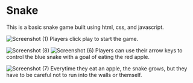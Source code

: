 # Snake
This is a basic snake game built using html, css, and javascript.

![Screenshot (1)](https://github.com/JulieB16/Snake/assets/106155126/a5cb188b-10b6-4ffc-9b74-dbbbc00845f4)
Players click play to start the game.

![Screenshot (8)](https://github.com/JulieB16/Snake/assets/106155126/3a33a700-bf27-4afd-834d-2cbbfeed4a0a)
![Screenshot (6)](https://github.com/JulieB16/Snake/assets/106155126/d3d588c5-4f00-4912-a908-38467617f8e6)
 Players can use their arrow keys to control the blue snake with a goal of eating the red apple.

![Screenshot (7)](https://github.com/JulieB16/Snake/assets/106155126/80d3e502-07db-432e-8d35-54e26e1e5466)
Everytime they eat an apple, the snake grows, but they have to be careful not to run into the walls or themself.



